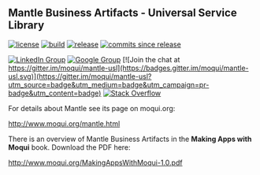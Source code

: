 ## Mantle Business Artifacts - Universal Service Library


[![license](http://img.shields.io/badge/license-CC0%201.0%20Universal-blue.svg)](https://github.com/moqui/mantle-usl/blob/master/LICENSE.md)
[![build](https://travis-ci.org/moqui/mantle-usl.svg)](https://travis-ci.org/moqui/mantle-usl)
[![release](http://img.shields.io/github/release/moqui/mantle-usl.svg)](https://github.com/moqui/mantle-usl/releases)
[![commits since release](http://img.shields.io/github/commits-since/moqui/mantle-usl/v2.1.1.svg)](https://github.com/moqui/mantle-usl/commits/master)

[![LinkedIn Group](https://img.shields.io/badge/linked%20in%20group-moqui-blue.svg)](https://www.linkedin.com/groups/4640689)
[![Google Group](https://img.shields.io/badge/google%20group-mantleba-blue.svg)](https://groups.google.com/d/forum/mantleba)
[![Join the chat at https://gitter.im/moqui/mantle-usl](https://badges.gitter.im/moqui/mantle-usl.svg)](https://gitter.im/moqui/mantle-usl?utm_source=badge&utm_medium=badge&utm_campaign=pr-badge&utm_content=badge)
[![Stack Overflow](https://img.shields.io/badge/stack%20overflow-moqui-blue.svg)](http://stackoverflow.com/questions/tagged/moqui)

For details about Mantle see its page on moqui.org:

<http://www.moqui.org/mantle.html>

There is an overview of Mantle Business Artifacts in the **Making Apps with Moqui** book. Download the PDF here:

<http://www.moqui.org/MakingAppsWithMoqui-1.0.pdf>
